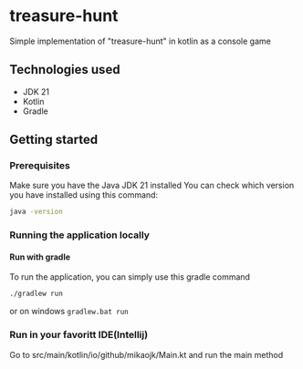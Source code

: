 # treasure-hunt
Simple implementation of "treasure-hunt" in kotlin as a console game

## Technologies used
* JDK 21
* Kotlin
* Gradle

## Getting started

### Prerequisites
Make sure you have the Java JDK 21 installed
You can check which version you have installed using this command:
``` bash
java -version
```

### Running the application locally

#### Run with gradle
To run the application, you can simply use this gradle command
``` bash
./gradlew run
```
or on windows `gradlew.bat run`

### Run in your favoritt IDE(Intellij)
Go to src/main/kotlin/io/github/mikaojk/Main.kt and run the main method
